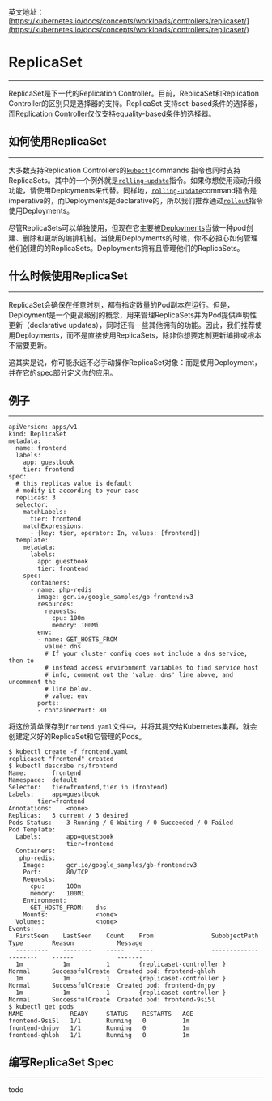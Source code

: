 英文地址：[https://kubernetes.io/docs/concepts/workloads/controllers/replicaset/](https://kubernetes.io/docs/concepts/workloads/controllers/replicaset/)

# ReplicaSet

---

ReplicaSet是下一代的Replication Controller。目前，ReplicaSet和Replication Controller的区别只是选择器的支持。ReplicaSet 支持set-based条件的选择器，而Replication Controller仅仅支持equality-based条件的选择器。

## 如何使用ReplicaSet

---

大多数支持Replication Controllers的[`kubectl`](https://kubernetes.io/docs/user-guide/kubectl/)commands 指令也同时支持ReplicaSets。其中的一个例外就是[`rolling-update`](https://kubernetes.io/docs/user-guide/kubectl/v1.9/#rolling-update)指令。如果你想使用滚动升级功能，请使用Deployments来代替。同样地，[`rolling-update`](https://kubernetes.io/docs/user-guide/kubectl/v1.9/#rolling-update)command指令是imperative的，而Deployments是declarative的，所以我们推荐通过[`rollout`](https://kubernetes.io/docs/user-guide/kubectl/v1.9/#rollout)指令使用Deployments。

尽管ReplicaSets可以单独使用，但现在它主要被[Deployments](https://kubernetes.io/docs/concepts/workloads/controllers/deployment/)当做一种pod创建、删除和更新的编排机制。当使用Deployments的时候，你不必担心如何管理他们创建的的ReplicaSets。Deployments拥有且管理他们的ReplicaSets。

## 什么时候使用ReplicaSet

---

ReplicaSet会确保在任意时刻，都有指定数量的Pod副本在运行。但是，Deployment是一个更高级别的概念，用来管理ReplicaSets并为Pod提供声明性更新（declarative updates），同时还有一些其他拥有的功能。因此，我们推荐使用Deployments，而不是直接使用ReplicaSets，除非你想要定制更新编排或根本不需要更新。

这其实是说，你可能永远不必手动操作ReplicaSet对象：而是使用Deployment，并在它的spec部分定义你的应用。

## 例子

---

```
apiVersion: apps/v1
kind: ReplicaSet
metadata:
  name: frontend
  labels:
    app: guestbook
    tier: frontend
spec:
  # this replicas value is default
  # modify it according to your case
  replicas: 3
  selector:
    matchLabels:
      tier: frontend
    matchExpressions:
      - {key: tier, operator: In, values: [frontend]}
  template:
    metadata:
      labels:
        app: guestbook
        tier: frontend
    spec:
      containers:
      - name: php-redis
        image: gcr.io/google_samples/gb-frontend:v3
        resources:
          requests:
            cpu: 100m
            memory: 100Mi
        env:
        - name: GET_HOSTS_FROM
          value: dns
          # If your cluster config does not include a dns service, then to
          # instead access environment variables to find service host
          # info, comment out the 'value: dns' line above, and uncomment the
          # line below.
          # value: env
        ports:
        - containerPort: 80
```

将这份清单保存到`frontend.yaml`文件中，并将其提交给Kubernetes集群，就会创建定义好的ReplicaSet和它管理的Pods。

```
$ kubectl create -f frontend.yaml
replicaset "frontend" created
$ kubectl describe rs/frontend
Name:		frontend
Namespace:	default
Selector:	tier=frontend,tier in (frontend)
Labels:		app=guestbook
		tier=frontend
Annotations:	<none>
Replicas:	3 current / 3 desired
Pods Status:	3 Running / 0 Waiting / 0 Succeeded / 0 Failed
Pod Template:
  Labels:       app=guestbook
                tier=frontend
  Containers:
   php-redis:
    Image:      gcr.io/google_samples/gb-frontend:v3
    Port:       80/TCP
    Requests:
      cpu:      100m
      memory:   100Mi
    Environment:
      GET_HOSTS_FROM:   dns
    Mounts:             <none>
  Volumes:              <none>
Events:
  FirstSeen    LastSeen    Count    From                SubobjectPath    Type        Reason            Message
  ---------    --------    -----    ----                -------------    --------    ------            -------
  1m           1m          1        {replicaset-controller }             Normal      SuccessfulCreate  Created pod: frontend-qhloh
  1m           1m          1        {replicaset-controller }             Normal      SuccessfulCreate  Created pod: frontend-dnjpy
  1m           1m          1        {replicaset-controller }             Normal      SuccessfulCreate  Created pod: frontend-9si5l
$ kubectl get pods
NAME             READY     STATUS    RESTARTS   AGE
frontend-9si5l   1/1       Running   0          1m
frontend-dnjpy   1/1       Running   0          1m
frontend-qhloh   1/1       Running   0          1m
```

## 编写ReplicaSet Spec

---

todo  




